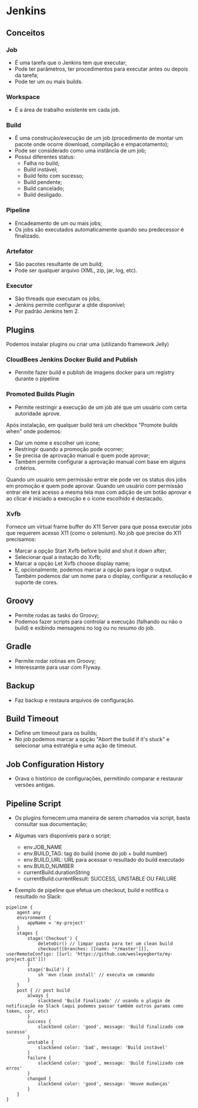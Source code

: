 # Jenkins

## Conceitos

### Job
* É uma tarefa que o Jenkins tem que executar;
* Pode ter parâmetros, ter procedimentos para executar antes ou depois da tarefa;
* Pode ter um ou mais builds.

### Workspace
* É a área de trabalho existente em cada job.
  
### Build
* É uma construção/execução de um job (procedimento de montar um pacote onde ocorre download, compilação e empacotamento);
* Pode ser considerado como uma instância de um job;
* Possui diferentes status:
  * Falha no build;
  * Build instável;
  * Build feito com sucesso;
  * Build pendente;
  * Build cancelado;
  * Build desligado.

### Pipeline
* Encadeamento de um ou mais jobs;
* Os jobs são executados automaticamente quando seu predecessor é finalizado.

### Artefator
* São pacotes resultante de um build;
* Pode ser qualquer arquivo (XML, zip, jar, log, etc).

### Executor
* São threads que executam os jobs;
* Jenkins permite configurar a qtde disponível;
* Por padrão Jenkins tem 2.



## Plugins
Podemos instalar plugins ou criar uma (utilizando framework Jelly)

### CloudBees Jenkins Docker Build and Publish
* Permite fazer build e publish de imagens docker para um registry durante o pipeline

### Promoted Builds Plugin
* Permite restringir a execução de um job até que um usuário com certa autoridade aprove.

Após instalação, em qualquer build terá um checkbox "Promote builds when" onde podemos:
* Dar um nome e escolher um ícone;
* Restringir quando a promoção pode ocorrer;
* Se precisa de aprovação manual e quem pode aprovar;
* Também permite configurar a aprovação manual com base em alguns critérios.

Quando um usuário sem permissão entrar ele pode ver os status dos jobs em promoção e quem pode aprovar.
Quando um usuário com permissão entrar ele terá acesso a mesma tela mas com adição de um botão aprovar e ao clicar é iniciado a execução e o ícone escolhido é destacado.

### Xvfb
Fornece um virtual frame buffer do X11 Server para que possa executar jobs que requerem acesso X11 (como o selenium).
No job que precise do X11 precisamos:
* Marcar a opção Start Xvfb before build and shut it down after;
* Selecionar qual a instação do Xvfb;
* Marcar a opção Let Xvfb choose display name;
* E, opcionalmente, podemos marcar a opção para logar o output.
Também podemos dar um nome para o display, configurar a resolução e suporte de cores.

## Groovy
* Permite rodas as tasks do Groovy;
* Podemos fazer scripts para controlar a execução (falhando ou não o build) e exibindo mensagens no log ou no resumo do job.

## Gradle
* Permite rodar rotinas em Groovy;
* Interessante para usar com Flyway.

## Backup
* Faz backup e restaura arquivos de configuração.

## Build Timeout
* Define um timeout para os builds;
* No job podemos marcar a opção "Abort the build if it's stuck" e selecionar uma estratégia e uma ação de timeout.

## Job Configuration History
* Grava o histórico de configurações, permitindo comparar e restaurar versões antigas.





## Pipeline Script
* Os plugins fornecem uma maneira de serem chamados via script, basta consultar sua documentação;
* Algumas vars disponíveis para o script:
  * env.JOB_NAME
  * env.BUILD_TAG: tag do build (nome do job + build number)
  * env.BUILD_URL: URL para acessar o resultado do build executado
  * env.BUILD_NUMBER
  * currentBuild.durationString
  * currentBuild.currentResult: SUCCESS, UNSTABLE OU FAILURE
  
* Exemplo de pipeline que efetua um checkout, build e notifica o resultado no Slack:
```
pipeline {
	agent any
	environment {
		appName = 'my-project'
	}
	stages {
		stage('Checkout') {
			deleteDir() // limpar pasta para ter um clean build
			checkout([branches: [[name: '*/master']]], userRemoteConfigs: [[url: 'https://github.com/wesleyegberto/my-project.git']])
		}
		stage('Build') {
			sh 'mvn clean install' // executa um comando
		}
	}
	post { // post build
		always {
			slackSend 'Build finalizado' // usando o plugin de notificação no Slack (aqui podemos passar também outros params como token, cor, etc)
		}
		success {
			slackSend color: 'good', message: 'Build finalizado com sucesso'
		}
		unstable {
			slackSend color: 'bad', message: 'Build instável'
		}
		failure {
			slackSend color: 'good', message: 'Build finalizado com erros'
		}
		changed {
			slackSend color: 'good', message: 'Houve mudanças'
		}
	}
}
```

